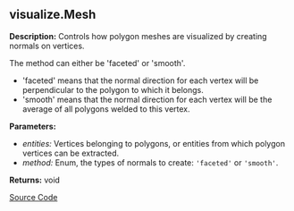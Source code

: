 ## visualize.Mesh  
  
  
**Description:** Controls how polygon meshes are visualized by creating normals on vertices.


The method can either be 'faceted' or 'smooth'.
- 'faceted' means that the normal direction for each vertex will be perpendicular to the polygon to which it belongs.
- 'smooth' means that the normal direction for each vertex will be the average of all polygons welded to this vertex.

  
  
**Parameters:**  
  * *entities:* Vertices belonging to polygons, or entities from which polygon vertices can be extracted.  
  * *method:* Enum, the types of normals to create: `'faceted'` or `'smooth'`.  
  
**Returns:** void  

[Source Code](https://github.com/design-automation/mobius-sim-funcs/blob/main/src/modules/functions/visualize/Mesh.ts) 